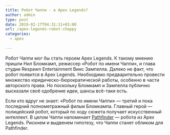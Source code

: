 ```yaml
---
title: Робот Чаппи - в Apex Legends?
author: admin
type: post
date: 2019-02-17T04:31:11+03:00
url: /apex-legends-robot-chappy
categories:
  - apex
             
---
```


Робот Чаппи мог бы стать героем Apex Legends. К такому мнению пришли Нил Бломкамп, режиссер «Робот по имени Чаппи», и глава студии Respawn Entertainment Винс Зампелла. Далеко не факт, что робот появится в Apex Legends. Необходимо предварительно провести множество юридическо-бюрократической работы, особенно в части авторского права. Но поскольку Бломкамп и Зампелла публично высказали своё одобрение идеи, шансы всё-таки есть.

Если кто вдруг не знает: «Робот по имени Чаппи» — третий и пока последний полнометражный фильм Бломкампа. Главный герой — полицейский робот, который по ходу сюжета получает искусственный интеллект. В целом Чаппи напоминает <a href="/apex-pathfinder/">Pathfinder</a> — робота из Apex Legends. Рискнем и выдвенем гипотезу, что Чаппи станет обликом для Pathfinder.